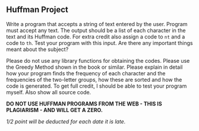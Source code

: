 ## Huffman Project

Write  a program that accepts a string of text entered by the user. Program must accept any text. The output should be a list of each character in the text and its Huffman code. For extra credit also assign a code to `nt` and a code to `th`. Test your program with this input. Are there any important things meant about the subject?

Please do not use any library functions for obtaining the codes. Please use the Greedy Method shown in the book or similar. Please explain in detail how your program finds the frequency of each character and the frequencies of the two-letter groups, how these are sorted and how the code is generated. To get full credit, I should be able to test your program myself. Also show all source code. 

**DO NOT USE HUFFMAN PROGRAMS FROM THE WEB - THIS IS PLAGIARISM - AND WILL GET A ZERO.**

*1/2 point will be deducted for each date it is late.*
